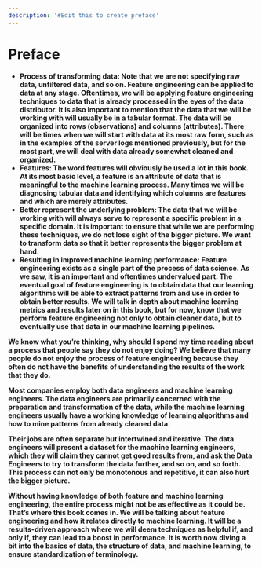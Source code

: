 ```yaml
---
description: '#Edit this to create preface'
---
```


# Preface



* **Process of transforming data: Note that we are not specifying raw data, unfiltered data, and so on. Feature engineering can be applied to data at any stage. Oftentimes, we will be applying feature engineering techniques to data that is already processed in the eyes of the data distributor. It is also important to mention that the data that we will be working with will usually be in a tabular format. The data will be organized into rows \(observations\) and columns \(attributes\). There will be times when we will start with data at its most raw form, such as in the examples of the server logs mentioned previously, but for the most part, we will deal with data already somewhat cleaned and organized.**
* **Features: The word features will obviously be used a lot in this book. At its most basic level, a feature is an attribute of data that is meaningful to the machine learning process. Many times we will be diagnosing tabular data and identifying which columns are features and which are merely attributes.**
* **Better represent the underlying problem: The data that we will be working with will always serve to represent a specific problem in a specific domain. It is important to ensure that while we are performing these techniques, we do not lose sight of the bigger picture. We want to transform data so that it better represents the bigger problem at hand.**
* **Resulting in improved machine learning performance: Feature engineering exists as a single part of the process of data science. As we saw, it is an important and oftentimes undervalued part. The eventual goal of feature engineering is to obtain data that our learning algorithms will be able to extract patterns from and use in order to obtain better results. We will talk in depth about machine learning metrics and results later on in this book, but for now, know that we perform feature engineering not only to obtain cleaner data, but to eventually use that data in our machine learning pipelines.**

**We know what you’re thinking, why should I spend my time reading about a process that people say they do not enjoy doing? We believe that many people do not enjoy the process of feature engineering because they often do not have the benefits of understanding the results of the work that they do.**

**Most companies employ both data engineers and machine learning engineers. The data engineers are primarily concerned with the preparation and transformation of the data, while the machine learning engineers usually have a working knowledge of learning algorithms and how to mine patterns from already cleaned data.**

**Their jobs are often separate but intertwined and iterative. The data engineers will present a dataset for the machine learning engineers, which they will claim they cannot get good results from, and ask the Data Engineers to try to transform the data further, and so on, and so forth. This process can not only be monotonous and repetitive, it can also hurt the bigger picture.**

**Without having knowledge of both feature and machine learning engineering, the entire process might not be as effective as it could be. That’s where this book comes in. We will be talking about feature engineering and how it relates directly to machine learning. It will be a results-driven approach where we will deem techniques as helpful if, and only if, they can lead to a boost in performance. It is worth now diving a bit into the basics of data, the structure of data, and machine learning, to ensure standardization of terminology.**  


